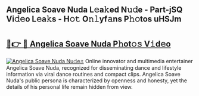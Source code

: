 ## Angelica Soave Nuda L𝚎a𝚔ed N𝚞𝚍e - Part-jSQ Vi𝚍𝚎o L𝚎a𝚔s - H𝚘𝚝 O𝚗𝚕yf𝚊ns P𝚑𝚘tos uHSJm

# <h2><a href="http://kf77dqd.oniu.top/?m=Angelica+Soave+Nuda">🔗👉 🔴 Angelica Soave Nuda P𝚑ot𝚘𝚜 V𝚒d𝚎o</a></h2>

[![Angelica Soave Nuda Nu𝚍e𝚜](https://i.imgur.com/0qMVB7G.gif)](http://kf77dqd.oniu.top/?m=Angelica+Soave+Nuda)
Online innovator and multimedia entertainer Angelica Soave Nuda, recognized for disseminating dance and lifestyle information via viral dance routines and compact clips. Angelica Soave Nuda's public persona is characterized by openness and honesty, yet the details of his personal life remain hidden from view.  
